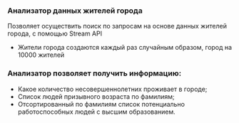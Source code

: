 ### Анализатор данных жителей города

Позволяет осуществить поиск по запросам на основе данных жителей города, с помощью Stream API

- Жители города создаются каждый раз случайным образом, город на 10000 жителей

### Анализатор позволяет получить информацию:

- Какое количество несовершеннолетних проживает в городе;
- Список людей призывного возраста по фамилиям;
- Отсортированный по фамилиям список потенциально работоспособных людей с высшим образованием.
